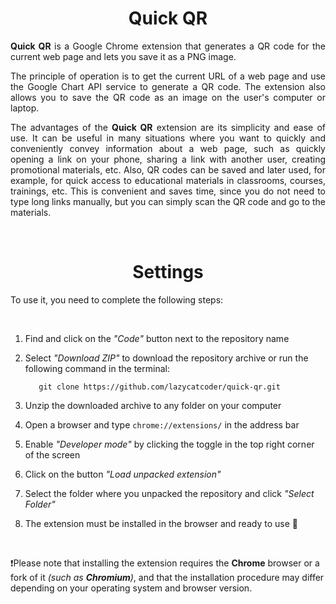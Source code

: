 <div align="center">

  <h1>Quick QR</h1>

</div>

<div align="justify">

   **Quick QR** is a Google Chrome extension that generates a QR code for the current web page and lets you save it as a PNG image.

   The principle of operation is to get the current URL of a web page and use the Google Chart API service to generate a QR code. The extension also allows you to save the QR code as an image on the user's computer or laptop.

   The advantages of the **Quick QR** extension are its simplicity and ease of use. It can be useful in many situations where you want to quickly and conveniently convey information about a web page, such as quickly opening a link on your phone, sharing a link with another user, creating promotional materials, etc. Also, QR codes can be saved and later used, for example, for quick access to educational materials in classrooms, courses, trainings, etc. This is convenient and saves time, since you do not need to type long links manually, but you can simply scan the QR code and go to the materials.

</div>

<br>

<div align="center">

   # Settings

<div align="left">

   To use it, you need to complete the following steps:

   <br>

   1. Find and click on the *"Code"* button next to the repository name

   2. Select *"Download ZIP"* to download the repository archive or run the following command in the terminal:

      ```
         git clone https://github.com/lazycatcoder/quick-qr.git
      ```

   3. Unzip the downloaded archive to any folder on your computer

   4. Open a browser and type `chrome://extensions/` in the address bar

   5. Enable *"Developer mode"* by clicking the toggle in the top right corner of the screen

   6. Click on the button *"Load unpacked extension"*

   7. Select the folder where you unpacked the repository and click *"Select Folder"*

   8. The extension must be installed in the browser and ready to use 🚀

   <br>

   ❗Please note that installing the extension requires the **Chrome** browser or a fork of it *(such as **Chromium**)*, and that the installation procedure may differ depending on your operating system and browser version.

</div>

</div>